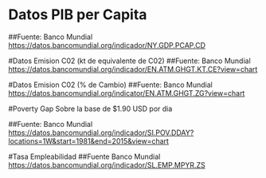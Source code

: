 # Datos PIB per Capita

##Fuente:
Banco Mundial https://datos.bancomundial.org/indicador/NY.GDP.PCAP.CD

#Datos Emision C02 (kt de equivalente de C02)
##Fuente:
Banco Mundial https://datos.bancomundial.org/indicador/EN.ATM.GHGT.KT.CE?view=chart

#Datos Emision C02 (% de Cambio)
##Fuente:
Banco Mundial https://datos.bancomundial.org/indicator/EN.ATM.GHGT.ZG?view=chart

#Poverty Gap
Sobre la base de $1.90 USD por dia

##Fuente:
Banco Mundial https://datos.bancomundial.org/indicador/SI.POV.DDAY?locations=1W&start=1981&end=2015&view=chart

#Tasa Empleabilidad
##Fuente
Banco Mundial https://datos.bancomundial.org/indicador/SL.EMP.MPYR.ZS

